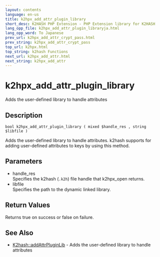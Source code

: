 ```yaml
---
layout: contents
language: en-us
title: k2hpx_add_attr_plugin_library
short_desc: K2HASH PHP Extension - PHP Extension library for K2HASH
lang_opp_file: k2hpx_add_attr_plugin_libraryja.html
lang_opp_word: To Japanese
prev_url: k2hpx_add_attr_crypt_pass.html
prev_string: k2hpx_add_attr_crypt_pass
top_url: k2hpx.html
top_string: k2hash Functions
next_url: k2hpx_add_attr.html
next_string: k2hpx_add_attr
---
```


# k2hpx_add_attr_plugin_library
Adds the user-defined library to handle attributes

## Description
```
bool k2hpx_add_attr_plugin_library ( mixed $handle_res , string $libfile )
```
Adds the user-defined library to handle attributes. k2hash supports for adding user-defined attributes to keys by using this method. 

## Parameters
- handle_res  
Specifies the k2hash (`.k2h`) file handle that k2hpx_open returns.
- libfile  
Specifies the path to the dynamic linked library.

## Return Values
Returns true on success or false on failure. 

## See Also
- [K2hash::addAttrPluginLib](k2h_addattrpluginlib.html) - Adds the user-defined library to handle attributes
